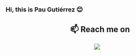 ### Hi, this is Pau Gutiérrez 😊

<h2  align="center">📫 Reach me on</h2>
<p align="center">
  <a target="_blank"href="https://www.linkedin.com/in/paulasahian/"><img src="https://img.shields.io/badge/linkedin-%230077B5.svg?&style=for-the-badge&logo=linkedin&logoColor=white" /></a>&nbsp;&nbsp;&nbsp;&nbsp;
</p>


